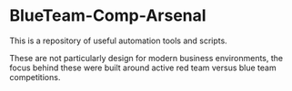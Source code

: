 # BlueTeam-Comp-Arsenal
This is a repository of useful automation tools and scripts.

These are not particularly design for modern business environments, the focus behind these were built around active red team versus blue team competitions.
